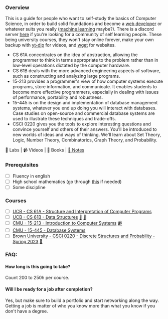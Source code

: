 ### Overview

This is a guide for people who want to self-study the basics of Computer Science, in order to build solid foundations and become a [web developer](https://github.com/Lesabotsy/bootcamp/blob/main/web-development.md) or whatever suits you really ([machine learning](https://github.com/Lesabotsy/bootcamp/blob/main/machine-learning.md) maybe?). There is a discord server [here](https://discord.gg/3UbxrsNB) if you're looking for a community of self learning people. These being university courses, they won't stay online forever, make your own backup with [yt-dlp](https://github.com/yt-dlp/yt-dlp) for videos, and [wget](https://www.gnu.org/software/wget/) for websites.

- CS 61A concentrates on the idea of abstraction, allowing the programmer to think in terms appropriate to the problem rather than in low-level operations dictated by the computer hardware.
- CS 61B deals with the more advanced engineering aspects of software, such as constructing and analyzing large programs.
- 15-213 provides a programmer's view of how computer systems execute programs, store information, and communicate. It enables students to become more effective programmers, especially in dealing with issues of performance, portability and robustness.
- 15-445 is on the design and implementation of database management systems, whatever you end up doing you will interact with databases. Case studies on open-source and commercial database systems are used to illustrate these techniques and trade-offs.
- CSCI 0220 gives you the tools to explore interesting questions and convince yourself and others of their answers. You'll be introduced to new worlds of ideas and ways of thinking. We'll learn about Set Theory, Logic, Number Theory, Combinatorics, Graph Theory, and Probability.

🥼 Labs | 📹 Videos | 📕 Books | [📝 Notes](https://github.com/Lesabotsy/bootcamp/blob/main/notes.md)

### Prerequisites

- [ ] Fluency in english
- [ ] High school mathematics (go through [this](https://www.cambridge.org/highereducation/books/maths-a-students-survival-guide/D12E61923C2E86012D1D430BE5737AE0#overview) if needed)
- [ ] Some discipline

### Courses

- [ ] [UCB - CS 61A - Structure and Interpretation of Computer Programs](https://cs61a.org/)
- [ ] [UCB - CS 61B - Data Structures](https://sp21.datastructur.es/) [🥼](https://github.com/orgs/Berkeley-CS61B/repositories) [📝](https://github.com/lesabotsy/bootcamp/blob/main/notes.md#cs-61b)
- [ ] [CMU - 15-213 - Introduction to Computer Systems](https://www.cs.cmu.edu/afs/cs/academic/class/15213-f15/www/index.html) [📹](https://scs.hosted.panopto.com/Panopto/Pages/Sessions/List.aspx#folderID=%22b96d90ae-9871-4fae-91e2-b1627b43e25e%22&maxResults=50&sortColumn=10&sortAscending=true)
- [ ] [CMU - 15-445 - Database Systems](https://15445.courses.cs.cmu.edu/fall2022/)
- [ ] [Brown University - CSCI 0220 - Discrete Structures and Probability - Spring 2023](https://cs22.io/) [📕](https://www.cengage.uk/c/discrete-mathematics-with-applications-metric-edition-5e-epp/9780357114087/)

### FAQ:

#### How long is this going to take?
Count 200 to 250h per course.

#### Will I be ready for a job after completion?
Yes, but make sure to build a portfolio and start networking along the way. Getting a job is matter of who you know more than what you know if you don't have a degree.
